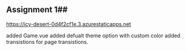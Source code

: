 ## Assignment 1##
https://icy-desert-0d4f2cf1e.3.azurestaticapps.net

added Game.vue
added defualt theme option with custom color
added transistions for page transistions.
